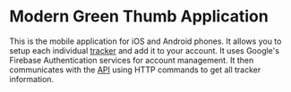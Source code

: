 # Modern Green Thumb Application

This is the mobile application for iOS and Android phones. It allows you to setup each individual [tracker](https://github.com/JuanCPDev/ModernGreenThumbTracker) and add it to your account. It uses Google's Firebase Authentication services for account management. It then communicates with the [API](https://github.com/JuanCPDev/ModernGreenThumbServer) using HTTP commands to get all tracker information.
